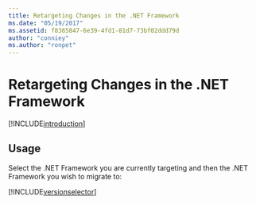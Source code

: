```yaml
---
title: Retargeting Changes in the .NET Framework
ms.date: "05/19/2017"
ms.assetid: f8365847-6e39-4fd1-81d7-73bf02ddd79d
author: "conniey"
ms.author: "ronpet"
---
```


# Retargeting Changes in the .NET Framework

[!INCLUDE[introduction](../../../../includes/migration-guide/retargeting/introduction.md)]
## Usage
Select the .NET Framework you are currently targeting and then the .NET Framework you wish to migrate to:

[!INCLUDE[versionselector](../../../../includes/migration-guide/retargeting/versionselector.md)]

